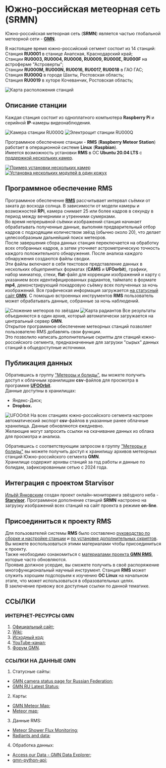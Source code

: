 # Южно-российская метеорная сеть (SRMN)
Южно-российская метеорная сеть (**SRMN**) является частью глобальной метеорной сети - [**GMN**](https://globalmeteornetwork.org/wiki/index.php?title=Main_Page).  

В настоящее время южно-российский сегмент состоит из 14 станций:  
Станция **RU0001** в станице Анапская, Краснодарский край;  
Станции **RU0003, RU0004, RU0008, RU0009, RU000E, RU000F** на астроферме "Астроверты";  
Станции **RU000M, RU000N, RU0016, RU0017, RU0018** в ГАО ГАС;  
Станция **RU000Q** в городе Шахты, Ростовская область;  
Станция **RU0019** в хуторе Кочеванчик, Ростовская область;  

![Карта расположения станций](images/map.png)  

## Описание станции
Каждая станция состоит из одноплатного компьютера **Raspberry Pi** и серийной **IP**-камеры видеонаблюдения.  

![Камера станции RU000Q](images/camera.jpg)
![Электрощит станции RU000Q](images/shield.jpg)

Программное обеспечение станции - **RMS** (**Raspberry Meteor Station**) работает в операционной системе **Linux** (**Raspbian**).  
Имеется возможность установки **RMS** в ОС **Ubuntu 20.04 LTS** с [поддержкой нескольких камер](https://globalmeteornetwork.org/wiki/index.php?title=Advanced_RMS_installations_and_Multi-camera_support).  

[![Пример установки нескольких камер](images/multi-camera.jpg)](https://werkgroepmeteoren.nl/gmn-camera/)  
[![Установка нескольких модулей в один кожух](images/multi-camera2.jpg)](https://makezine.com/projects/raspberry-pi-meteor-camera/)  

## Программное обеспечение **RMS**
Программное обеспечение [**RMS**](https://github.com/CroatianMeteorNetwork) рассчитывает интервал съёмки от заката до восхода солнца. В зависимости от модели камеры и возможностей **RPi**, камера снимает 25 или более кадров в секунду в период между вечерними и утренними сумерками.  
Во время непрерывной съёмки изображений станция начинает обрабатывать полученные данные, выполняя предварительный отбор кадров с подходящим количеством звёзд (обычно около 20), что делает целесообразным дальнейший поиск метеоров.  
После завершения сбора данных станция переключается на обработку всех отобранных кадров, а затем уточняет астрометрическую точность каждого положительного обнаружения. После анализа каждого обнаружения создаются файлы сводки.  
Эти файлы включают в себя текстовое представление данных в нескольких общепринятых форматах (**CAMS** и **UFOorbit**), графики, набор миниатюр, стеки, **flat**-файл для коррекции изображений и карту с указанием всех идентифицированных радиантов, таймлапс в формате **mp4**, демонстрирующий покадровую съёмку всех полученных за ночь изображений. Вся графическая информация загружается [на статусный сайт **GMN**](https://globalmeteornetwork.org/weblog/RU/index.html). С помощью встроенных инструментов **RMS** пользователь может обрабатывать данные, собранные за ночь наблюдений.  

![Сложение метеоров по звёздам](images/trackstack.jpg)
![Карта радиантов](images/meteormap.png)
Все результаты объединяются в один архив, который автоматически загружается на центральный сервер **GMN**.  
Открытое программное обеспечение метеорных станций позволяет пользователю RMS добавлять свои функции.  
Это позволило написать дополнительные скрипты для станций южно-российского сегмента, предназначенные для загрузки "сырых" данных станций в общедоступные источники.  


## Публикация данных
Обратившись в группу ["Метеоры и болиды"](https://vk.com/meteors_ru), вы можете получить доступ к облачным хранилищам **csv**-файлов для просмотра в программе [**UFOOrbit**](https://sonotaco.com/soft/e_index.html).  
Данные доступны в хранилищах:  
- Яндекс-Диск;  
- **Dropbox.**  

![UFOOrbit](images/ufoorbit.png)
На всех станциях южно-российского сегмента настроен автоматический экспорт **csv**-файлов в указанные ранее облачные хранилища. Данные обновляются ежедневно.  
Желающие могут запросить ссылки на скачивание данных из облака для просмотра и анализа.

Обратившись с соответствующим запросом в группу ["Метеоры и болиды"](https://vk.com/meteors_ru) вы можете получить доступ к хранилищу архивов метеорных станций Южно-российского сегмента **GMN**.  
Хранилище содержит архивы станций за год работы и данные по болидам, зафиксированным сетью с 2024 года.  

## Интеграция с проектом Starvisor
[Ильёй Янковским](https://vk.com/jankowsky) создан проект онлайн-мониторинга звёздного неба - [**Starvisor**](https://starvisor.ru/meteor/). Программное дополнение станций **SRMN** настроено на загрузку изображений всех станций на сайт проекта в режиме **on-line**.  

## Присоединиться к проекту RMS
Для пользователей системы **RMS** было составлено [руководство по сборке и настройке станции](https://disk.yandex.ru/d/kr1lVkyqDzQY-Q) и [по установке дополнительных скриптов](https://disk.yandex.ru/d/kr1lVkyqDzQY-Q). Вы можете воспользоваться этими материалами чтобы присоединиться к проекту.  
Также необходимо ознакомиться с [материалами проекта **GMN RMS**](https://globalmeteornetwork.org/wiki/index.php?title=Main_Page), которые часто обновляются.  
Проявив должное усердие, вы сможете получить в своё распоряжение многофункциональный научный инструмент. Станция **RMS** может служить хорошим подспорьем к изучению **ОС Linux** на начальном этапе, что может использоваться в образовательных целях.  
В заключение привожу все доступные ссылки по данной тематике.

## CСЫЛКИ
### ИНТЕРНЕТ-РЕСУРСЫ GMN
1. [Официальный сайт](https://globalmeteornetwork.org/?topic=ufoorbit-support);
2. [Wiki](https://globalmeteornetwork.org/wiki/index.php?title=Main_Page);
3. [Исходный код](https://github.com/CroatianMeteorNetwork);
4. [YouTube-канал](https://www.youtube.com/@globalmeteornetwork8382);
5. [Форум GMN](https://globalmeteornetwork.groups.io/).

### ССЫЛКИ НА ДАННЫЕ GMN
1. Статусные сайты:
- [GMN camera status page for Russian Federation](https://globalmeteornetwork.org/weblog/RU/index.html);
- [GMN RU Latest Status](https://globalmeteornetwork.org/status/);
2. Карты:
- [GMN Meteor Map](https://www.meteorview.net/map3);
- [Meteor map](https://tammojan.github.io/meteormap/);
3. Данные RMS:
- [Meteor Shower Flux Monitoring](https://globalmeteornetwork.org/flux/);
- [Radiants and data](https://globalmeteornetwork.org/data/);
4. Обработка данных:
- [Access our Data - GMN Data Explorer](https://explore.globalmeteornetwork.org/);
- [gmn-python-api](https://gmn-python-api.readthedocs.io/en/latest/);
